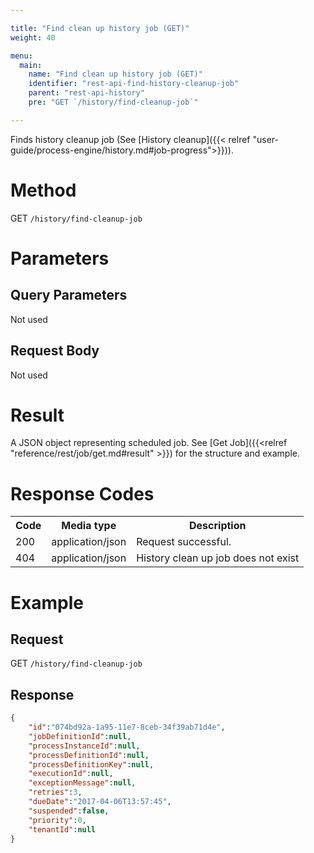 ```yaml
---

title: "Find clean up history job (GET)"
weight: 40

menu:
  main:
    name: "Find clean up history job (GET)"
    identifier: "rest-api-find-history-cleanup-job"
    parent: "rest-api-history"
    pre: "GET `/history/find-cleanup-job`"

---
```


Finds history cleanup job (See [History cleanup]({{< relref "user-guide/process-engine/history.md#job-progress">}})).

# Method

GET `/history/find-cleanup-job`


# Parameters

## Query Parameters

Not used

## Request Body

Not used

# Result

A JSON object representing scheduled job.
See [Get Job]({{<relref "reference/rest/job/get.md#result" >}}) for the structure and example.

# Response Codes

<table class="table table-striped">
  <tr>
    <th>Code</th>
    <th>Media type</th>
    <th>Description</th>
  </tr>
  <tr>
    <td>200</td>
    <td>application/json</td>
    <td>Request successful.</td>
  </tr>
   <tr>
    <td>404</td>
    <td>application/json</td>
    <td>History clean up job does not exist</td>
  </tr>
</table>

# Example

## Request

GET `/history/find-cleanup-job`

## Response

```json
{
    "id":"074bd92a-1a95-11e7-8ceb-34f39ab71d4e",
    "jobDefinitionId":null,
    "processInstanceId":null,
    "processDefinitionId":null,
    "processDefinitionKey":null,
    "executionId":null,
    "exceptionMessage":null,
    "retries":3,
    "dueDate":"2017-04-06T13:57:45",
    "suspended":false,
    "priority":0,
    "tenantId":null
}
```
